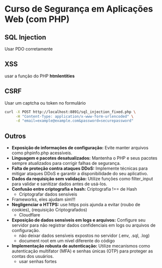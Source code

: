 # Curso de Segurança em Aplicações Web (com PHP)

## SQL Injection
Usar PDO corretamente

## XSS
usar a função do PHP **htmlentities**

## CSRF
Usar um captcha ou token no formulário
```sh
curl -X POST http://localhost:8891/sql_injection_fixed.php \
     -H "Content-Type: application/x-www-form-urlencoded" \
     -d "email=example@example.com&password=securepassword"
```

## Outros
 - **Exposição de informações de configuração:** Evite manter arquivos como phpinfo.php acessíveis.
 - **Linguagem e pacotes desatualizados:** Mantenha o PHP e seus pacotes sempre atualizados para corrigir falhas de segurança.
 - **Falta de proteção contra ataques DDoS:** Implemente técnicas para mitigar ataques DDoS e garantir a disponibilidade do seu aplicativo.
 - **Dados da requisição sem validação:** Utilize funções como filter_input para validar e sanitizar dados antes de usá-los.
 - **Confusão entre criptografia e hash:** Criptografia !== de Hash
    - Criptografar dados sensíveis
 - Frameworks, eles ajudam sim!!!
 - **Negligenciar o HTTPS:** use https pois ajunda a evitar (roubo de cookies), (requisição Criptografados)
   - Cloudflare
 - **Exposição de dados sensíveis em logs e arquivos:** Configure seu servidor para não registrar dados confidenciais em logs ou arquivos de configuração.
   - não deixar dados sensíveis expostos no servidor (.env, .sql, .log)
   - document root em um nível diferente do código
 - **Implementação robusta de autenticação:** Utilize mecanismos como autenticação multifator (MFA) e senhas únicas (OTP) para proteger as contas dos usuários.
   - usar senhas fortes